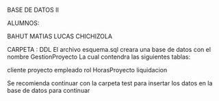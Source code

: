 BASE DE DATOS II

ALUMNOS:

BAHUT MATIAS
LUCAS CHICHIZOLA 

CARPETA : DDL
El archivo esquema.sql creara una base de datos con el nombre GestionProyecto
La cual contendra las siguientes tablas:


cliente
proyecto
empleado
rol
HorasProyecto
liquidacion


Se recomienda continuar con la carpeta test para insertar los datos en la base de datos para continuar